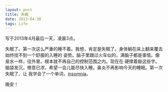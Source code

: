 ```yaml
---
layout: post
title: 失眠
date: 2013-04-30
tags: Life
---
```


写于2013年4月最后一天，凌晨3点。

失眠了。第一次这么严重的睡不着。我想，肯定是失眠了。身体躺在床上翻来覆去始终找不到一个舒服的入睡的
姿势。脑子里跟过火车似的，满脑子都是事情。像泉水一样，往外冒。根本就不再自己的控制范围之内。现在在
硬撑着敲这些字。脑袋发沉，倦意已浓，希望一会儿能尽快入睡。鼻炎不再影响今天的睡眠。第一次失眠了，让
我学会了一个单词，[insomnia](http://cn.bing.com/dict/search?q=insomnia)。

晚安！
